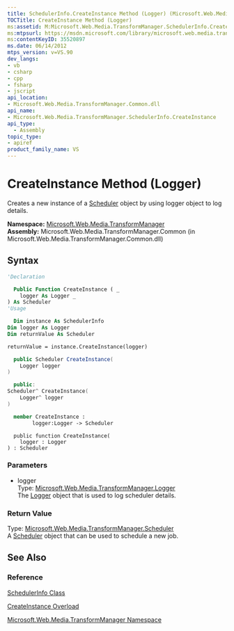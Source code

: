 ```yaml
---
title: SchedulerInfo.CreateInstance Method (Logger) (Microsoft.Web.Media.TransformManager)
TOCTitle: CreateInstance Method (Logger)
ms:assetid: M:Microsoft.Web.Media.TransformManager.SchedulerInfo.CreateInstance(Microsoft.Web.Media.TransformManager.Logger)
ms:mtpsurl: https://msdn.microsoft.com/library/microsoft.web.media.transformmanager.schedulerinfo.createinstance(v=VS.90)
ms:contentKeyID: 35520897
ms.date: 06/14/2012
mtps_version: v=VS.90
dev_langs:
- vb
- csharp
- cpp
- fsharp
- jscript
api_location:
- Microsoft.Web.Media.TransformManager.Common.dll
api_name:
- Microsoft.Web.Media.TransformManager.SchedulerInfo.CreateInstance
api_type:
  - Assembly
topic_type:
- apiref
product_family_name: VS
---
```


# CreateInstance Method (Logger)

Creates a new instance of a [Scheduler](scheduler-class-microsoft-web-media-transformmanager.md) object by using logger object to log details.

**Namespace:**  [Microsoft.Web.Media.TransformManager](microsoft-web-media-transformmanager-namespace.md)  
**Assembly:**  Microsoft.Web.Media.TransformManager.Common (in Microsoft.Web.Media.TransformManager.Common.dll)

## Syntax

```vb
'Declaration

  Public Function CreateInstance ( _
    logger As Logger _
) As Scheduler
'Usage

  Dim instance As SchedulerInfo
Dim logger As Logger
Dim returnValue As Scheduler

returnValue = instance.CreateInstance(logger)
```

```csharp
  public Scheduler CreateInstance(
    Logger logger
)
```

```cpp
  public:
Scheduler^ CreateInstance(
    Logger^ logger
)
```

``` fsharp
  member CreateInstance : 
        logger:Logger -> Scheduler 
```

```jscript
  public function CreateInstance(
    logger : Logger
) : Scheduler
```

### Parameters

  - logger  
    Type: [Microsoft.Web.Media.TransformManager.Logger](logger-class-microsoft-web-media-transformmanager.md)  
    The [Logger](logger-class-microsoft-web-media-transformmanager.md) object that is used to log scheduler details.  

### Return Value

Type: [Microsoft.Web.Media.TransformManager.Scheduler](scheduler-class-microsoft-web-media-transformmanager.md)  
A [Scheduler](scheduler-class-microsoft-web-media-transformmanager.md) object that can be used to schedule a new job.  

## See Also

### Reference

[SchedulerInfo Class](schedulerinfo-class-microsoft-web-media-transformmanager.md)

[CreateInstance Overload](schedulerinfo-createinstance-method-microsoft-web-media-transformmanager.md)

[Microsoft.Web.Media.TransformManager Namespace](microsoft-web-media-transformmanager-namespace.md)
